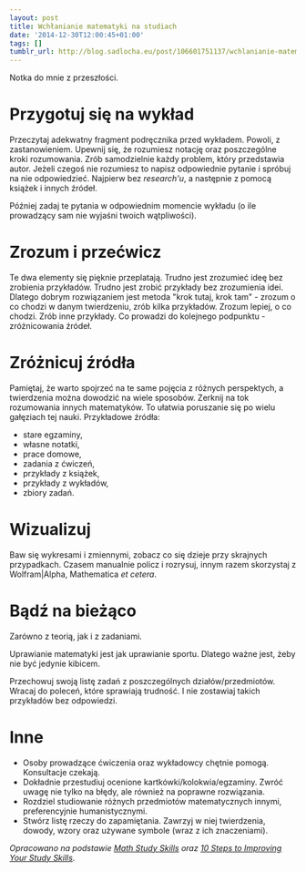```yaml
---
layout: post
title: Wchłanianie matematyki na studiach
date: '2014-12-30T12:00:45+01:00'
tags: []
tumblr_url: http://blog.sadlocha.eu/post/106601751137/wchlanianie-matematyki-na-studiach
---
```


Notka do mnie z przeszłości.

# Przygotuj się na wykład

Przeczytaj adekwatny fragment podręcznika przed wykładem. Powoli, z zastanowieniem. Upewnij się, że rozumiesz notację oraz poszczególne kroki rozumowania. Zrób samodzielnie każdy problem, który przedstawia autor. Jeżeli czegoś nie rozumiesz to napisz odpowiednie pytanie i spróbuj na nie odpowiedzieć. Najpierw bez _research'u_, a następnie z pomocą książek i innych źródeł.

Później zadaj te pytania w odpowiednim momencie wykładu (o ile prowadzący sam nie wyjaśni twoich wątpliwości).

# Zrozum i przećwicz

Te dwa elementy się pięknie przeplatają. Trudno jest zrozumieć ideę bez zrobienia przykładów. Trudno jest zrobić przykłady bez zrozumienia idei. Dlatego dobrym rozwiązaniem jest metoda "krok tutaj, krok tam" - zrozum o co chodzi w danym twierdzeniu, zrób kilka przykładów. Zrozum lepiej, o co chodzi. Zrób inne przykłady. Co prowadzi do kolejnego podpunktu - zróżnicowania źródeł.

# Zróżnicuj źródła

Pamiętaj, że warto spojrzeć na te same pojęcia z różnych perspektych, a twierdzenia można dowodzić na wiele sposobów. Zerknij na tok rozumowania innych matematyków. To ułatwia poruszanie się po wielu gałęziach tej nauki. Przykładowe źródła:

- stare egzaminy,
- własne notatki,
- prace domowe,
- zadania z ćwiczeń,
- przykłady z książek,
- przykłady z wykładów,
- zbiory zadań.

# Wizualizuj

Baw się wykresami i zmiennymi, zobacz co się dzieje przy skrajnych przypadkach. Czasem manualnie policz i rozrysuj, innym razem skorzystaj z Wolfram\|Alpha, Mathematica _et cetera_.

# Bądź na bieżąco

Zarówno z teorią, jak i z zadaniami.

Uprawianie matematyki jest jak uprawianie sportu. Dlatego ważne jest, żeby nie być jedynie kibicem.

Przechowuj swoją listę zadań z poszczególnych działów/przedmiotów. Wracaj do poleceń, które sprawiają trudność. I nie zostawiaj takich przykładów bez odpowiedzi.

# Inne

- Osoby prowadzące ćwiczenia oraz wykładowcy chętnie pomogą. Konsultacje czekają.
- Dokładnie przestudiuj ocenione kartkówki/kolokwia/egzaminy. Zwróć uwagę nie tylko na błędy, ale również na poprawne rozwiązania.
- Rozdziel studiowanie różnych przedmiotów matematycznych innymi, preferencyjnie humanistycznymi.
- Stwórz listę rzeczy do zapamiętania. Zawrzyj w niej twierdzenia, dowody, wzory oraz używane symbole (wraz z ich znaczeniami).

_Opracowano na podstawie [Math Study Skills](http://students.berkeley.edu/apa/staff%20training%20and%20development/handouts/math_study_skills.html) oraz [10 Steps to Improving Your Study Skills](http://academic.cuesta.edu/acasupp/as/701.htm)_.
